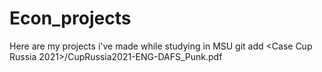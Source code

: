 # Econ_projects
Here are my projects i've made while studying in MSU 
git add <Case Cup Russia 2021>/CupRussia2021-ENG-DAFS_Punk.pdf
